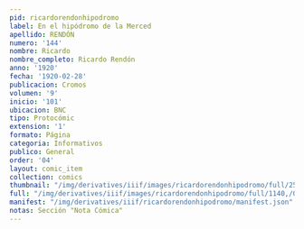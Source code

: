 ```yaml
---
pid: ricardorendonhipodromo
label: En el hipódromo de la Merced
apellido: RENDÓN
numero: '144'
nombre: Ricardo
nombre_completo: Ricardo Rendón
anno: '1920'
fecha: '1920-02-28'
publicacion: Cromos
volumen: '9'
inicio: '101'
ubicacion: BNC
tipo: Protocómic
extension: '1'
formato: Página
categoria: Informativos
publico: General
order: '04'
layout: comic_item
collection: comics
thumbnail: "/img/derivatives/iiif/images/ricardorendonhipodromo/full/250,/0/default.jpg"
full: "/img/derivatives/iiif/images/ricardorendonhipodromo/full/1140,/0/default.jpg"
manifest: "/img/derivatives/iiif/ricardorendonhipodromo/manifest.json"
notas: Sección "Nota Cómica"
---
```

